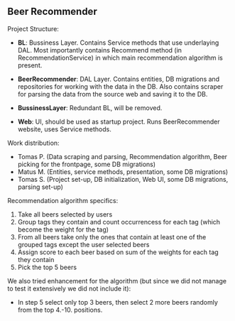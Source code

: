## Beer Recommender
Project Structure:
- **BL**: Bussiness Layer. Contains Service methods that use underlaying DAL. Most importantly contains Recommend method (in RecommendationService) in which main recommendation algorithm is present.

- **BeerRecommender**: DAL Layer. Contains entities, DB migrations and repositories for working with the data in the DB. Also contains scraper for parsing the data from the source web and saving it to the DB.

- **BussinessLayer**: Redundant BL, will be removed.

- **Web**: UI, should be used as startup project. Runs BeerRecommender website, uses Service methods.


Work distribution:
- Tomas P. (Data scraping and parsing, Recommendation algorithm, Beer picking for the frontpage, some DB migrations)
- Matus M. (Entities, service methods, presentation, some DB migrations)
- Tomas S. (Project set-up, DB initialization, Web UI, some DB migrations, parsing set-up)


Recommendation algorithm specifics:
1. Take all beers selected by users
2. Group tags they contain and count occurrencess for each tag (which become the weight for the tag)
3. From all beers take only the ones that contain at least one of the grouped tags except the user selected beers
4. Assign score to each beer based on sum of the weights for each tag they contain
5. Pick the top 5 beers

We also tried enhancement for the algorithm (but since we did not manage to test it extensively we did not include it):
* In step 5 select only top 3 beers, then select 2 more beers randomly from the top 4.-10. positions.
